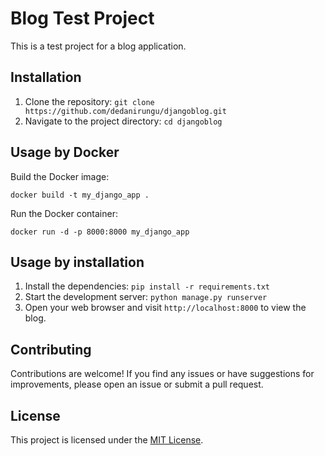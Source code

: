 # Blog Test Project

This is a test project for a blog application.

## Installation

1. Clone the repository: `git clone https://github.com/dedanirungu/djangoblog.git`
2. Navigate to the project directory: `cd djangoblog`

## Usage by Docker

Build the Docker image:

```
docker build -t my_django_app .
```

Run the Docker container:

```
docker run -d -p 8000:8000 my_django_app
```


## Usage by installation

1. Install the dependencies: `pip install -r requirements.txt`
2. Start the development server: `python manage.py runserver`
3. Open your web browser and visit `http://localhost:8000` to view the blog.

## Contributing

Contributions are welcome! If you find any issues or have suggestions for improvements, please open an issue or submit a pull request.

## License

This project is licensed under the [MIT License](LICENSE).